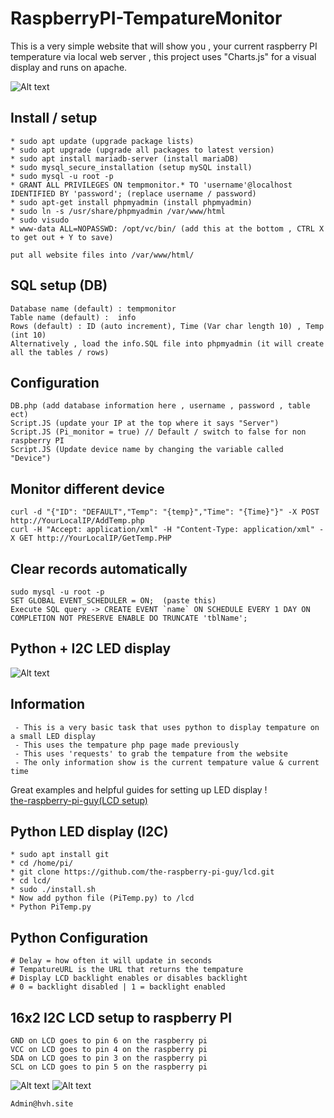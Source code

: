 # RaspberryPI-TempatureMonitor
This is a very simple website that will show you , your current raspberry PI temperature via local web server , this project uses "Charts.js" for a visual display and runs on apache.

![Alt text](https://i.imgur.com/Y1TIiiA.png "Example")


## Install / setup
```
* sudo apt update (upgrade package lists)
* sudo apt upgrade (upgrade all packages to latest version)
* sudo apt install mariadb-server (install mariaDB)
* sudo mysql_secure_installation (setup mySQL install)
* sudo mysql -u root -p
* GRANT ALL PRIVILEGES ON tempmonitor.* TO 'username'@localhost IDENTIFIED BY 'password'; (replace username / password)
* sudo apt-get install phpmyadmin (install phpmyadmin)
* sudo ln -s /usr/share/phpmyadmin /var/www/html 
* sudo visudo
* www-data ALL=NOPASSWD: /opt/vc/bin/ (add this at the bottom , CTRL X to get out + Y to save)

put all website files into /var/www/html/
```
## SQL setup (DB)
```
Database name (default) : tempmonitor
Table name (default) :  info
Rows (default) : ID (auto increment), Time (Var char length 10) , Temp (int 10)
Alternatively , load the info.SQL file into phpmyadmin (it will create all the tables / rows)
```

##  Configuration
```
DB.php (add database information here , username , password , table ect)
Script.JS (update your IP at the top where it says "Server")
Script.JS (Pi_monitor = true) // Default / switch to false for non raspberry PI
Script.JS (Update device name by changing the variable called "Device")
```

## Monitor different device
```
curl -d "{"ID": "DEFAULT","Temp": "{temp}","Time": "{Time}"}" -X POST http://YourLocalIP/AddTemp.php
curl -H "Accept: application/xml" -H "Content-Type: application/xml" -X GET http://YourLocalIP/GetTemp.PHP
```

## Clear records automatically
```
sudo mysql -u root -p
SET GLOBAL EVENT_SCHEDULER = ON;  (paste this)
Execute SQL query -> CREATE EVENT `name` ON SCHEDULE EVERY 1 DAY ON COMPLETION NOT PRESERVE ENABLE DO TRUNCATE 'tblName';
```

## Python + I2C LED display
![Alt text](https://cdn.discordapp.com/attachments/549238444610682880/797991922705629194/20210111_005311.jpg "Example")

## Information
```
 - This is a very basic task that uses python to display tempature on a small LED display
 - This uses the tempature php page made previously
 - This uses 'requests' to grab the tempature from the website
 - The only information show is the current tempature value & current time
```
Great examples and helpful guides for setting up LED display !                           
[the-raspberry-pi-guy(LCD setup)](https://github.com/the-raspberry-pi-guy/lcd "Pi guy repo")


## Python LED display (I2C)
```
* sudo apt install git
* cd /home/pi/
* git clone https://github.com/the-raspberry-pi-guy/lcd.git 
* cd lcd/
* sudo ./install.sh
* Now add python file (PiTemp.py) to /lcd
* Python PiTemp.py
```

## Python Configuration
```
# Delay = how often it will update in seconds
# TempatureURL is the URL that returns the tempature
# Display LCD backlight enables or disables backlight
# 0 = backlight disabled | 1 = backlight enabled 
```
## 16x2 I2C LCD setup to raspberry PI
```
GND on LCD goes to pin 6 on the raspberry pi
VCC on LCD goes to pin 4 on the raspberry pi
SDA on LCD goes to pin 3 on the raspberry pi
SCL on LCD goes to pin 5 on the raspberry pi
```
![Alt text](https://www.bigmessowires.com/wp-content/uploads/2018/05/Raspberry-GPIO.jpg "GPIO")
![Alt text](https://tutorials-raspberrypi.de/wp-content/uploads/20151015_113929-600x338.jpg "LCD 16x2")
```
Admin@hvh.site
```
